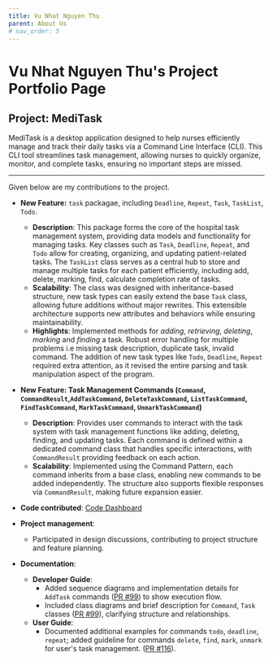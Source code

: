 ```yaml
---
title: Vu Nhat Nguyen Thu
parent: About Us
# nav_order: 5
---
```


# Vu Nhat Nguyen Thu's Project Portfolio Page

## Project: MediTask

MediTask is a desktop application designed to help nurses efficiently manage and track their daily tasks via a Command Line Interface (CLI). This CLI tool streamlines task management, allowing nurses to quickly organize, monitor, and complete tasks, ensuring no important steps are missed.

---

Given below are my contributions to the project.

- **New Feature:** `task` packagae, including `Deadline`, `Repeat`, `Task`, `TaskList`, `Todo`.
    - **Description**: This package forms the core of the hospital task management system, providing data models and functionality for managing tasks. Key classes such as `Task`, `Deadline`, `Repeat`, and `Todo` allow for creating, organizing, and updating patient-related tasks. The `TaskList` class serves as a central hub to store and manage multiple tasks for each patient efficiently, including add, delete, marking, find, calculate completion rate of tasks.
    - **Scalability**: The class was designed with inheritance-based structure, new task types can easily extend the base `Task` class, allowing future additions without major rewrites. This extensible architecture supports new attributes and behaviors while ensuring maintainability.
    - **Highlights**: Implemented methods for *adding*, *retrieving*, *deleting*, *marking* and *finding* a task. Robust error handling for multiple problems i.e missing task description, duplicate task, invalid command. The addition of new task types like `Todo`, `Deadline`, `Repeat` required extra attention, as it revised the entire parsing and task manipulation aspect of the program.
- **New Feature: Task Management Commands (`Command`, `CommandResult`,`AddTaskCommand`, `DeleteTaskCommand`, `ListTaskCommand`, `FindTaskCommand`, `MarkTaskCommand`, `UnmarkTaskCommand`)**
    - **Description**: Provides user commands to interact with the task system with task management functions like adding, deleting, finding, and updating tasks. Each command is defined within a dedicated command class that handles specific interactions, with `CommandResult` providing feedback on each action.
    - **Scalability**: Implemented using the Command Pattern, each command inherits from a base class, enabling new commands to be added independently. The structure also supports flexible responses via `CommandResult`, making future expansion easier.


- **Code contributed**: [Code Dashboard](https://nus-cs2113-ay2425s1.github.io/tp-dashboard/?search=metanyu&breakdown=true&sort=groupTitle%20dsc&sortWithin=title&since=2024-09-20&timeframe=commit&mergegroup=&groupSelect=groupByRepos&checkedFileTypes=docs~functional-code~test-code~other&tabOpen=true&tabType=authorship&tabAuthor=Metanyu&tabRepo=AY2425S1-CS2113-T11-1%2Ftp%5Bmaster%5D&authorshipIsMergeGroup=false&authorshipFileTypes=docs~functional-code~test-code&authorshipIsBinaryFileTypeChecked=false&authorshipIsIgnoredFilesChecked=false)
- **Project management**:
  - Participated in design discussions, contributing to project structure and feature planning.

- **Documentation**:
  - **Developer Guide**:
    - Added sequence diagrams and implementation details for `AddTask` commands ([PR #99](https://github.com/AY2425S1-CS2113-T11-1/tp/pull/99)) to show execution flow.
    - Included class diagrams and brief description for `Command`, `Task` classes ([PR #99](https://github.com/AY2425S1-CS2113-T11-1/tp/pull/99)), clarifying structure and relationships.
  - **User Guide**:
    - Documented additional examples for commands `todo`, `deadline`, `repeat`; added guideline for commands `delete`, `find`, `mark`, `unmark` for user's task management. ([PR #116](https://github.com/AY2425S1-CS2113-T11-1/tp/pull/116)).
